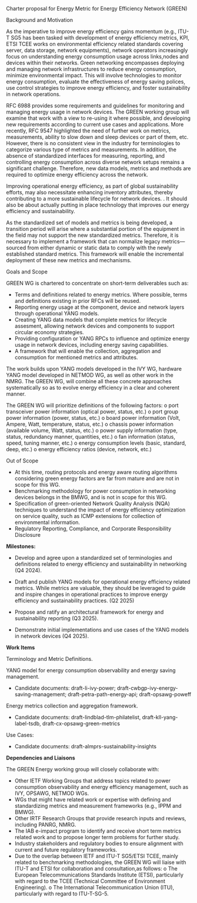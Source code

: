 Charter proposal for Energy Metric for Energy Efficiency Network (GREEN)

Background and Motivation

As the imperative to improve energy efficiency gains momentum (e.g., ITU-T SG5 has been tasked with development 
of energy efficiency metrics, KPI, ETSI TCEE works on environmental efficiency related standards covering 
server, data storage, network equipments), network operators increasingly
focus on understanding energy consumption usage across links,nodes and devices within their networks. 
Green networking encompasses deploying and managing network infrastructures to reduce energy consumption,
minimize environmental impact. This will involve technologies to monitor energy consumption, evaluate the
effectiveness of energy saving polices, use control strategies to improve energy efficiency, and foster 
sustainability in network operations.

RFC 6988 provides some requirements and guidelines for monitoring and managing energy usage in network devices. The GREEN working group will examine that work with a view to re-using it where possible, and developing new requirements according to current use cases and applications. More recently, RFC 9547 highlighted the need 
of further work on metrics, measurements, ability to slow down and sleep devices or part of them, etc. However, 
there is no consistent view in the industry for terminologies to categorize various type of metrics and measurements.
In addition, the absence of standardized interfaces for measuring, reporting, and controlling energy consumption across diverse network setups remains a significant challenge. Therefore, new data models, metrics and methods are required to optimize energy efficiency across the network.

Improving operational energy efficiency, as part of global sustainability efforts, may also necessitate 
enhancing inventory attributes, thereby contributing to a more sustainable lifecycle for network devices.
. It should also be about actually putting in place technology that improves our energy efficiency and sustainability.

As the standardized set of models and metrics is being developed, a transition period will arise where a 
substantial portion of the equipment in the field may not support the new standardized metrics. 
Therefore, it is necessary to implement a framework that can normalize legacy metrics—sourced from 
either dynamic or static data to comply with the newly established standard metrics. 
This framework will enable the incremental deployment of these new metrics and mechanisms.


Goals and Scope

GREEN WG is chartered to concentrate on short-term deliverables such as:
   - Terms and definitions related to energy metrics. Where possible, terms and definitions existing in prior RFCs 
     will be reused.
   - Reporting energy usage at the component, device and network layers through operational YANG models. 
   - Creating YANG data models that complete metrics for lifecycle assesment, allowing network devices and components to support circular economy strategies.
   - Providing configuration or YANG RPCs to influence and optimize energy usage in network devices, including energy saving capabilities. 
   - A framework that will enable the collection, aggregation and consumption for mentioned metrics and attributes.

The work builds upon YANG models developed in the IVY WG, hardware YANG model developed in NETMOD WG, as well as other work 
in the NMRG. The GREEN WG, will combine all these concrete approaches systematically so as to evolve energy 
efficiency in a clear and coherent manner.

The GREEN WG will prioritize definitions of the following factors:
   o port transceiver power information (optical power, status, etc.)
   o port group power information (power, status, etc.)
   o board power information (Volt, Ampere, Watt, temperature, status, etc.)
   o chassis power information (available volume, Watt, status, etc.)
   o power supply information (type, status, redundancy manner, quantities, etc.)
   o fan information (status, speed, tuning manner, etc.)
   o energy consumption levels (basic, standard, deep, etc.)
   o energy efficiency ratios (device, network, etc.)

Out of Scope
   - At this time, routing protocols and energy aware routing algorithms considering green energy factors are far from mature
and are not in scope for this WG. 
   - Benchmarking methodology for power consumption in networking devices belongs in the BMWG, and is not in scope
for this WG.
   - Specification of green-oriented Network Quality Analysis (NQA) techniques to understand the impact of energy 
efficiency optimization on service quality, such as ICMP extensions for collection of environmental information.
   - Regulatory Reporting, Compliance, and Corporate Responsibility Disclosure 


**Milestones:** 

   - Develop and agree upon a standardized set of terminologies and definitions related to energy efficiency and sustainability in networking (Q4 2024).

   - Draft and publish YANG models for operational energy efficiency related metrics. While metrics are valuable, they should be leveraged to guide and inspire changes in operational practices to improve energy efficiency and sustainability practices. (Q2 2025)

   - Propose and ratify an architectural framework for energy and sustainability reporting (Q3 2025).

   - Demonstrate initial implementations and use cases of the YANG models in network devices (Q4 2025). 


**Work Items**

Terminology and Metric Definitions.

YANG model for energy consumption observability and energy saving management.
   - Candidate documents: draft-li-ivy-power; draft-cwbgp-ivy-energy-saving-management; draft-petra-path-energy-api;
draft-opsawg-poweff

Energy metrics collection and aggregation framework.
   - Candidate documents: draft-lindblad-tlm-philatelist, draft-kll-yang-label-tsdb, draft-cx-opsawg-green-metrics

Use Cases:
   - Candidate documents: draft-almprs-sustainability-insights

**Dependencies and Liaisons**

The GREEN Energy working group will closely collaborate with:

   - Other IETF Working Groups that address topics related to power consumption observability and energy efficiency
management, such as IVY, OPSAWG, NETMOD WGs.
   - WGs that might have related work or expertise with defining and standardizing metrics and measurement frameworks (e.g., IPPM and BMWG). 
   - Other IRTF Research Groups that provide research inputs and reviews, including PANRG, NMRG.
   - The IAB e-impact program to identify and receive short term metrics related work and to propose longer term problems for further study. 
   - Industry stakeholders and regulatory bodies to ensure alignment with current and future regulatory frameworks. 
   - Due to the overlap between IETF and ITU-T SG5/ETSI TCEE, mainly related to benchmarking methodologies, the GREEN
WG will liaise with ITU-T and ETSI for collaboration and consultation,as follows:
      o The European Telecommunications Standards Institute (ETSI), particularly with regard to the TCEE (Technical
     Committee of Environment Engineering).
      o The International Telecommunication Union (ITU), particularly with regard to ITU-T-SG-5.

